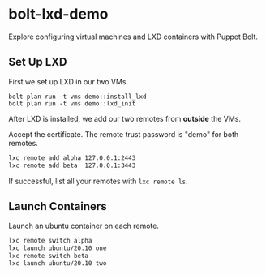 # bolt-lxd-demo

Explore configuring virtual machines and LXD containers with Puppet Bolt.

## Set Up LXD

First we set up LXD in our two VMs.

```
bolt plan run -t vms demo::install_lxd
bolt plan run -t vms demo::lxd_init
```

After LXD is installed, we add our two remotes from **outside** the VMs. 

Accept the certificate. The remote trust password is "demo" for both remotes.

``` sh
lxc remote add alpha 127.0.0.1:2443
lxc remote add beta  127.0.0.1:3443
```

If successful, list all your remotes with `lxc remote ls`.

## Launch Containers

Launch an ubuntu container on each remote.

``` sh
lxc remote switch alpha
lxc launch ubuntu/20.10 one
lxc remote switch beta
lxc launch ubuntu/20.10 two
```

